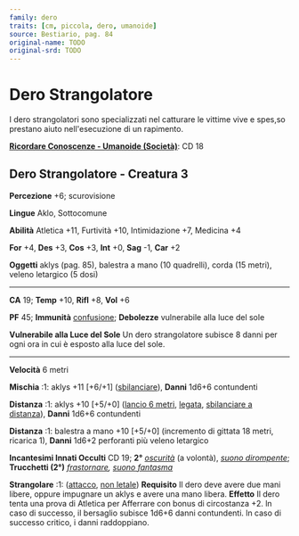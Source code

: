 ```yaml
---
family: dero
traits: [cm, piccola, dero, umanoide]
source: Bestiario, pag. 84
original-name: TODO
original-srd: TODO
---
```


# Dero Strangolatore

I dero strangolatori sono specializzati nel catturare le vittime vive e spes,so
prestano aiuto nell'esecuzione di un rapimento.

**[Ricordare Conoscenze - Umanoide (Società)](/azioni/ricordare-conoscenze)**:
CD 18

## Dero Strangolatore - Creatura 3

**Percezione** +6; scurovisione

**Lingue** Aklo, Sottocomune

**Abilità** Atletica +11, Furtività +10, Intimidazione +7, Medicina +4

**For** +4, **Des** +3, **Cos** +3, **Int** +0, **Sag** -1, **Car** +2

**Oggetti** aklys (pag. 85), balestra a mano (10 quadrelli), corda (15 metri),
veleno letargico (5 dosi)

---

**CA** 19; **Temp** +10, **Rifl** +8, **Vol** +6

**PF** 45; **Immunità** [confusione](/condizioni/confuso); **Debolezze**
vulnerabile alla luce del sole

**Vulnerabile alla Luce del Sole** Un dero strangolatore subisce 8 danni per
ogni ora in cui è esposto alla luce del sole.

---

**Velocità** 6 metri

**Mischia** :1: aklys +11 \[+6/+1] ([sbilanciare](/tratti/sbilanciare)),
**Danni** 1d6+6 contundenti

**Distanza** :1: aklys +10 \[+5/+0] ([lancio 6 metri](/tratti/lancio),
[legata](/tratti/legata),
[sbilanciare a distanza](/tratti/sbilanciare-a-distanza)), **Danni** 1d6+6
contundenti

**Distanza** :1: balestra a mano +10 \[+5/+0] (incremento di gittata 18 metri,
ricarica 1), **Danni** 1d6+2 perforanti più veleno letargico

**Incantesimi Innati Occulti** CD 19; **2°** _[oscurità](/incantesimi/oscurita)_
(a volontà), _[suono dirompente](/incantesimi/suono-dirompente)_; **Trucchetti
(2°)** _[frastornare](/incantesimi/frastornare),
[suono fantasma](/incantesimi/suono-fantasma)_

**Strangolare** :1: ([attacco](/tratti/attacco),
[non letale](/tratti/non-letale)) **Requisito** Il dero deve avere due mani
libere, oppure impugnare un aklys e avere una mano libera. **Effetto** Il dero
tenta una prova di Atletica per Afferrare con bonus di circostanza +2. ln caso
di successo, il bersaglio subisce 1d6+6 danni contundenti. ln caso di successo
critico, i danni raddoppiano.
